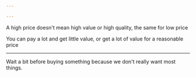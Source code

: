 ```yaml
---

---
```


A high price doesn't mean high value or high quality, the same for low price

You can pay a lot and get little value, or get a lot of value for a reasonable price

---

Wait a bit before buying something because we don't really want most things. 

